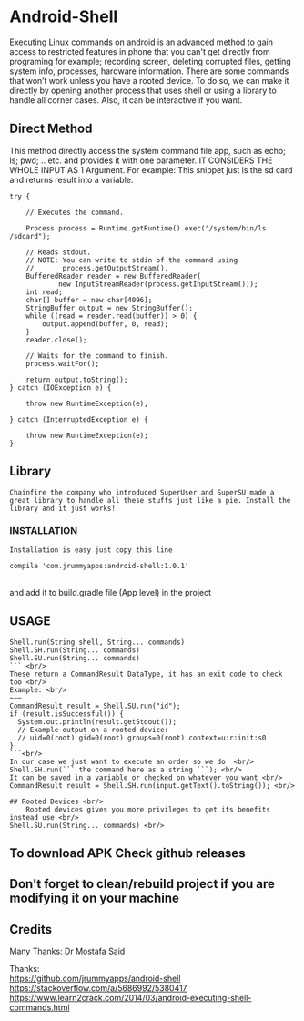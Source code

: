# Android-Shell
Executing Linux commands on android is an advanced method to gain access to restricted features in phone that you can't get directly from programing for example; recording screen, deleting corrupted files, getting system info, processes, hardware information. There are some commands that won’t work unless you have a rooted device.
To do so, we can make it directly by opening another process that uses shell or using a library to handle all corner cases. Also, it can be interactive if you want.

## Direct Method
This method directly access the system command file app, such as echo; ls; pwd; .. etc. and provides it with one parameter. IT CONSIDERS THE WHOLE INPUT AS 1 Argument. For example:
This snippet just ls the sd card and returns result into a variable.
~~~
try {

    // Executes the command.

    Process process = Runtime.getRuntime().exec("/system/bin/ls /sdcard");

    // Reads stdout.
    // NOTE: You can write to stdin of the command using
    //       process.getOutputStream().
    BufferedReader reader = new BufferedReader(
            new InputStreamReader(process.getInputStream()));
    int read;
    char[] buffer = new char[4096];
    StringBuffer output = new StringBuffer();
    while ((read = reader.read(buffer)) > 0) {
        output.append(buffer, 0, read);
    }
    reader.close();

    // Waits for the command to finish.
    process.waitFor();

    return output.toString();
} catch (IOException e) {

    throw new RuntimeException(e);

} catch (InterruptedException e) {

    throw new RuntimeException(e);
}
~~~
## Library <br/>

	Chainfire the company who introduced SuperUser and SuperSU made a great library to handle all these stuffs just like a pie. Install the library and it just works!
### INSTALLATION <br/>
	Installation is easy just copy this line  
~~~
compile 'com.jrummyapps:android-shell:1.0.1'
~~~
<br/>
and add it to build.gradle file (App level) in the project <br/>


## USAGE
```
Shell.run(String shell, String... commands)
Shell.SH.run(String... commands)
Shell.SU.run(String... commands)
``` <br/>
These return a CommandResult DataType, it has an exit code to check too <br/>
Example: <br/>
~~~
CommandResult result = Shell.SU.run("id");
if (result.isSuccessful()) {
  System.out.println(result.getStdout());
  // Example output on a rooted device:
  // uid=0(root) gid=0(root) groups=0(root) context=u:r:init:s0
}
```<br/>
In our case we just want to execute an order so we do  <br/>
Shell.SH.run(``` the command here as a string ```); <br/>
It can be saved in a variable or checked on whatever you want <br/>
CommandResult result = Shell.SH.run(input.getText().toString()); <br/>

## Rooted Devices <br/>
	Rooted devices gives you more privileges to get its benefits instead use <br/>
Shell.SU.run(String... commands) <br/>

```

## To download APK Check github releases
## Don't forget to clean/rebuild project if you are modifying it on your machine
## Credits
Many Thanks: Dr Mostafa Said 

Thanks:</br>
	https://github.com/jrummyapps/android-shell </br>
  https://stackoverflow.com/a/5686992/5380417 </br>
  https://www.learn2crack.com/2014/03/android-executing-shell-commands.html
